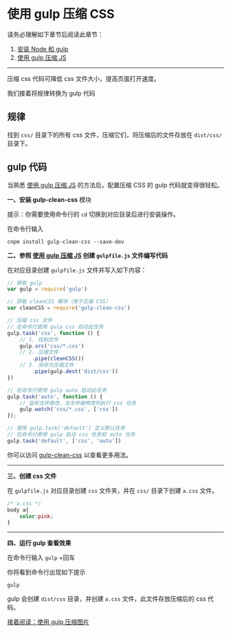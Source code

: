 使用 gulp 压缩 CSS
================

请务必理解如下章节后阅读此章节：

1. [安装 Node 和 gulp](chapter1.md)
2. [使用 gulp 压缩 JS](chapter3.md)


----------


压缩 css 代码可降低 css 文件大小，提高页面打开速度。

我们接着将规律转换为 gulp 代码

规律
---
找到 `css/` 目录下的所有 css 文件，压缩它们，将压缩后的文件存放在 `dist/css/` 目录下。

gulp 代码
---------


当熟悉 [使用 gulp 压缩 JS](chapter3.md) 的方法后，配置压缩 CSS 的 gulp 代码就变得很轻松。


**一、安装 gulp-clean-css** 模块

提示：你需要使用命令行的 `cd` 切换到对应目录后进行安装操作。


在命令行输入

```
cnpm install gulp-clean-css --save-dev
```


**二、参照 [使用 gulp 压缩 JS](chapter3.md) 创建 `gulpfile.js` 文件编写代码**

在对应目录创建 `gulpfile.js` 文件并写入如下内容：

```js
// 获取 gulp
var gulp = require('gulp')

// 获取 cleanCSS 模块（用于压缩 CSS）
var cleanCSS = require('gulp-clean-css')

// 压缩 css 文件
// 在命令行使用 gulp css 启动此任务
gulp.task('css', function () {
    // 1. 找到文件
    gulp.src('css/*.css')
    // 2. 压缩文件
        .pipe(cleanCSS())
    // 3. 另存为压缩文件
        .pipe(gulp.dest('dist/css'))
})

// 在命令行使用 gulp auto 启动此任务
gulp.task('auto', function () {
    // 监听文件修改，当文件被修改则执行 css 任务
    gulp.watch('css/*.css', ['css'])
});

// 使用 gulp.task('default') 定义默认任务
// 在命令行使用 gulp 启动 css 任务和 auto 任务
gulp.task('default', ['css', 'auto'])
```

你可以访问 [gulp-clean-css](https://github.com/scniro/gulp-clean-css) 以查看更多用法。

------

**三、创建 css 文件**

在 `gulpfile.js` 对应目录创建 `css` 文件夹，并在 `css/` 目录下创建 `a.css` 文件。

```css
/* a.css */
body a{
    color:pink;
}
```

--------

**四、运行 gulp 查看效果**

在命令行输入 `gulp` +回车

你将看到命令行出现如下提示

```
gulp
```

gulp 会创建 `dist/css` 目录，并创建 `a.css` 文件，此文件存放压缩后的 css 代码。



[接着阅读：使用 gulp 压缩图片](chapter5.md)
